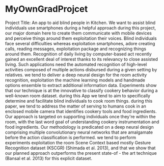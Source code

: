 # MyOwnGradProjcet
Project Title: An app to aid blind people in Kitchen.
We want to assist blind individuals use smartphones during a helpful approach during this project, our major domain here to create them communicate with mobile devices and perceive things around them exploitation their voices. Blind individuals face several difficulties whereas exploitation smartphones, adore creating calls, reading messages, exploitation package and recognizing things around them. Recognition of daily living by computer-based act recently gained an excellent deal of interest thanks to its relevancy to close assisted living. Such applications need the automated recognition of high-level activities composed of multiple actions disbursed during a given setting by relatives. we tend to deliver a deep neural design for the room activity recognition, exploitation the machine learning models and handmade options ensemble to extract additional information data. Experiments show that our technique is at the innovative to classify cookery behavior during a well-known room dataset. during this App we tend to aim to specifically determine and facilitate blind individuals to cook room things. during this paper, we tend to address the matter of serving to humans cook in an enclosed mobile camera that identifies cookery tools and food ingredients. Our approach is targeted on supporting individuals once they're within the room, with the last word goal of understanding cookery instrumentation and food ingredients. Our methodology is predicated on a deep neural design comprising multiple convolutionary neural networks that are amalgamate before the action classification is performed. we tend to perform experiments exploitation the room Scene Context based mostly Gesture Recognition dataset (KSCGR) (Shimada et al. 2013), and that we show that our planned approach outperforms the present state-of - the art technique (Bansal et al. 2013) for this explicit dataset.
